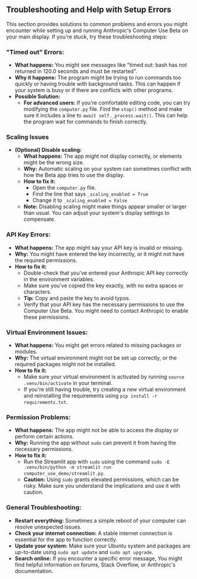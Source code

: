 ## Troubleshooting and Help with Setup Errors

This section provides solutions to common problems and errors you might encounter while setting up and running Anthropic's Computer Use Beta on your main display. If you're stuck, try these troubleshooting steps:

### "Timed out" Errors:

- **What happens:** You might see messages like  "timed out: bash has not returned in 120.0 seconds and must be restarted".
- **Why it happens:** The program might be trying to run commands too quickly or having trouble with background tasks. This can happen if your system is busy or if there are conflicts with other programs.
- **Possible Solution:**
    - **For advanced users:** If you're comfortable editing code, you can try modifying the `computer.py` file. Find the `stop()` method and make sure it includes a line to `await self._process.wait()`. This can help the program wait for commands to finish correctly.

### Scaling Issues

- **(Optional) Disable scaling:**
    - **What happens:**  The app might not display correctly, or elements might be the wrong size.
    - **Why:** Automatic scaling on your system can sometimes conflict with how the Beta app tries to use the display.
    - **How to fix it:**
        - Open the `computer.py` file.
        - Find the line that says `_scaling_enabled = True`
        - Change it to `_scaling_enabled = False`
    - **Note:** Disabling scaling might make things appear smaller or larger than usual. You can adjust your system's display settings to compensate.

### API Key Errors:

- **What happens:** The app might say your API key is invalid or missing.
- **Why:** You might have entered the key incorrectly, or it might not have the required permissions.
- **How to fix it:**
    - Double-check that you've entered your Anthropic API key correctly in the environment variables.
    - Make sure you've copied the key exactly, with no extra spaces or characters.
    - **Tip:** Copy and paste the key to avoid typos.
    - Verify that your API key has the necessary permissions to use the Computer Use Beta. You might need to contact Anthropic to enable these permissions.

### Virtual Environment Issues:

- **What happens:** You might get errors related to missing packages or modules.
- **Why:** The virtual environment might not be set up correctly, or the required packages might not be installed.
- **How to fix it:**
    - Make sure your virtual environment is activated by running `source .venv/bin/activate` in your terminal.
    - If you're still having trouble, try creating a new virtual environment and reinstalling the requirements using `pip install -r requirements.txt`.

### Permission Problems:

- **What happens:** The app might not be able to access the display or perform certain actions.
- **Why:**  Running the app without `sudo` can prevent it from having the necessary permissions.
- **How to fix it:**
    - Run the Streamlit app with `sudo` using the command `sudo -E .venv/bin/python -m streamlit run computer_use_demo/streamlit.py`.
    - **Caution:** Using `sudo` grants elevated permissions, which can be risky. Make sure you understand the implications and use it with caution.

### General Troubleshooting:

- **Restart everything:** Sometimes a simple reboot of your computer can resolve unexpected issues.
- **Check your internet connection:** A stable internet connection is essential for the app to function correctly.
- **Update your system:** Make sure your Ubuntu system and packages are up-to-date using `sudo apt update` and `sudo apt upgrade`.
- **Search online:** If you encounter a specific error message, You might find helpful information on forums, Stack Overflow, or Anthropic's documentation.